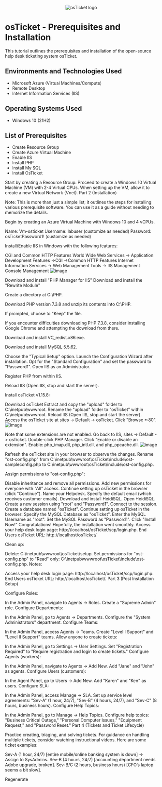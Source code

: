 <p align="center">
<img src="https://i.imgur.com/Clzj7Xs.png" alt="osTicket logo"/>
</p>

<h1>osTicket - Prerequisites and Installation</h1>
This tutorial outlines the prerequisites and installation of the open-source help desk ticketing system osTicket.<br />



<h2>Environments and Technologies Used</h2>

- Microsoft Azure (Virtual Machines/Compute)
- Remote Desktop
- Internet Information Services (IIS)

<h2>Operating Systems Used </h2>

- Windows 10</b> (21H2)

<h2>List of Prerequisites</h2>

- Create Resource Group
- Create Azure Virtual Machine
- Enable IIS
- Install PHP
- Install My SQL
- Install OsTicket

Start by creating a Resource Group.
Proceed to create a Windows 10 Virtual Machine (VM) with 2-4 Virtual CPUs. When setting up the VM, allow it to create a new Virtual Network (Vnet).
Part 2 (Installation)

Note: This is more than just a simple list; it outlines the steps for installing various prerequisite software. You can use it as a guide without needing to memorize the details.

Begin by creating an Azure Virtual Machine with Windows 10 and 4 vCPUs.

Name: Vm-osticket
Username: labuser (customize as needed)
Password: osTicketPassword1! (customize as needed)


Install/Enable IIS in Windows with the following features:

CGI and Common HTTP Features
World Wide Web Services -> Application Development Features
->CGI
 ->Common HTTP Features
Internet Information Services -> Web Management Tools
-> IIS Management Console
Management
![image](https://github.com/crisflory/osticket-prereqs/assets/147748310/5a049364-a58e-4799-a296-24075318a980)


Download and install "PHP Manager for IIS" 
Download and install the "Rewrite Module" 

Create a directory at C:\PHP.

Download PHP version 7.3.8 and unzip its contents into C:\PHP.

If prompted, choose to "Keep" the file.

If you encounter difficulties downloading PHP 7.3.8, consider installing Google Chrome and attempting the download from there.

Download and install VC_redist.x86.exe.

Download and install MySQL 5.5.62.

Choose the "Typical Setup" option.
Launch the Configuration Wizard after installation.
Opt for the "Standard Configuration" and set the password to "Password1".
Open IIS as an Administrator.

Register PHP from within IIS.

Reload IIS (Open IIS, stop and start the server).

Install osTicket v1.15.8:

Download osTicket
Extract and copy the "upload" folder to C:\inetpub\wwwroot.
Rename the "upload" folder to "osTicket" within C:\inetpub\wwwroot.
Reload IIS (Open IIS, stop and start the server).
Access the osTicket site at sites -> Default -> osTicket.
Click "Browse *:80".
![image](https://github.com/crisflory/osticket-prereqs/assets/147748310/50d0e111-65a2-4268-93d7-e2d46e669e57)

Note that some extensions are not enabled.
Go back to IIS, sites -> Default -> osTicket.
Double-click PHP Manager.
Click "Enable or disable an extension".
Enable: php_imap.dll, php_intl.dll, and php_opcache.dll.
![image](https://github.com/crisflory/osticket-prereqs/assets/147748310/cc1532c3-cd1f-4ed1-b9f4-8954511a383e)

Refresh the osTicket site in your browser to observe the changes.
Rename "ost-config.php" from C:\inetpub\wwwroot\osTicket\include\ost-sampleconfig.php to C:\inetpub\wwwroot\osTicket\include\ost-config.php.

Assign permissions to "ost-config.php":

Disable inheritance and remove all permissions.
Add new permissions for everyone with "All" access.
Continue setting up osTicket in the browser (click "Continue").
Name your Helpdesk.
Specify the default email (which receives customer emails).
Download and install HeidiSQL.
Open HeidiSQL.
Create a new session using "root" and "Password1".
Connect to the session.
Create a database named "osTicket".
Continue setting up osTicket in the browser:
Specify the MySQL Database as "osTicket".
Enter the MySQL Username as "root".
Set the MySQL Password as "Password1".
Click "Install Now!"
Congratulations! Hopefully, the installation went smoothly.
Access your help desk login page: http://localhost/osTicket/scp/login.php.
End Users osTicket URL:
http://localhost/osTicket/

Clean up:

Delete: C:\inetpub\wwwroot\osTicket\setup.
Set permissions for "ost-config.php" to "Read" only: C:\inetpub\wwwroot\osTicket\include\ost-config.php.
Notes:

Access your help desk login page: http://localhost/osTicket/scp/login.php.
End Users osTicket URL: http://localhost/osTicket/.
Part 3 (Post Installation Setup)

Configure Roles:

In the Admin Panel, navigate to Agents -> Roles.
Create a "Supreme Admin" role.
Configure Departments:

In the Admin Panel, go to Agents -> Departments.
Configure the "System Administrators" department.
Configure Teams:

In the Admin Panel, access Agents -> Teams.
Create "Level I Support" and "Level II Support" teams.
Allow anyone to create tickets:

In the Admin Panel, go to Settings -> User Settings.
Set "Registration Required" to "Require registration and login to create tickets."
Configure Agents (workers):

In the Admin Panel, navigate to Agents -> Add New.
Add "Jane" and "John" as agents.
Configure Users (customers):

In the Agent Panel, go to Users -> Add New.
Add "Karen" and "Ken" as users.
Configure SLA:

In the Admin Panel, access Manage -> SLA.
Set up service level agreements: "Sev-A" (1 hour, 24/7), "Sev-B" (4 hours, 24/7), and "Sev-C" (8 hours, business hours).
Configure Help Topics:

In the Admin Panel, go to Manage -> Help Topics.
Configure help topics: "Business Critical Outage," "Personal Computer Issues," "Equipment Request," and "Password Reset."
Part 4 (Tickets and Ticket Lifecycle)

Practice creating, triaging, and solving tickets. For guidance on handling multiple tickets, consider watching instructional videos. Here are some ticket examples:

Sev-A (1 hour, 24/7) [entire mobile/online banking system is down] -> Assign to SysAdmins.
Sev-B (4 hours, 24/7) [accounting department needs Adobe upgrade, broken].
Sev-B/C (2 hours, business hours) [CFO’s laptop seems a bit slow].




Regenerate

